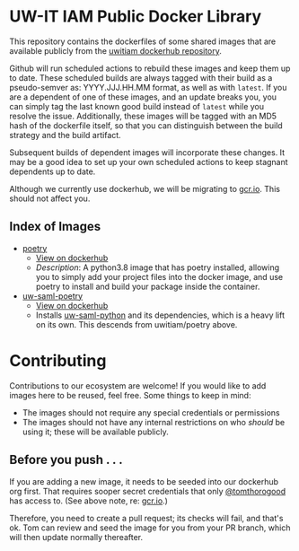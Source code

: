 # UW-IT IAM Public Docker Library

This repository contains the dockerfiles of some shared images that are available 
publicly from the [uwitiam dockerhub repository]. 

Github will run scheduled actions to rebuild these images and keep them up to date. 
These scheduled builds are always tagged with their build as a pseudo-semver as:
  YYYY.JJJ.HH.MM
format, as well as with `latest`. If you are a dependent of one of these images, and 
an update breaks you, you can simply tag the last known good build instead of 
`latest` while you resolve the issue. Additionally, these images will be tagged 
with an MD5 hash of the dockerfile itself, so that you can distinguish between the 
build strategy and the build artifact.

Subsequent builds of dependent images will incorporate these changes. It may be a 
good idea to set up your own scheduled actions to keep stagnant dependents up to date.

Although we currently use dockerhub, we will be migrating to [gcr.io].
This should not affect you.


## Index of Images

- [poetry](images/poetry.dockerfile) 
  - [View on dockerhub](https://hub.docker.com/repository/docker/uwitiam/poetry)
  - *Description*: A python3.8 image that has poetry installed, allowing you to simply 
    add your project files into the docker image, and use poetry to install and 
    build your package inside the container.
- [uw-saml-poetry](images/uw-saml-poetry.dockerfile)
  - [View on dockerhub](https://hub.docker.com/repository/docker/uwitiam/uw-saml-poetry)
  - Installs [uw-saml-python] and its dependencies, which is a heavy lift on its own.
    This descends from uwitiam/poetry above. 
   

# Contributing

Contributions to our ecosystem are welcome! If you would like to add images here to 
be reused, feel free. Some things to keep in mind:

- The images should not require any special credentials or permissions
- The images should not have any internal restrictions on who _should_ be using it; 
  these will be available publicly.
  

  

## Before you push . . .

If you are adding a new image, it needs to be seeded into our dockerhub org first.
That requires sooper secret credentials that only 
[@tomthorogood](https://github.com/tomthorogood) has access to. (See above note, re: 
[gcr.io].)

Therefore, you need to create a pull request; its checks will fail, and that's ok. 
Tom can review and seed the image for you from your PR branch, which will then update 
normally thereafter. 

[uwitiam dockerhub repository]: https://hub.docker.com/orgs/uwitiam/repositories 
[uw-saml-python]: https://github.com/uwit-iam/uw-saml-python
[gcr.io]: https://gcr.io
